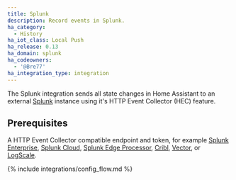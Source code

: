 ```yaml
---
title: Splunk
description: Record events in Splunk.
ha_category:
  - History
ha_iot_class: Local Push
ha_release: 0.13
ha_domain: splunk
ha_codeowners:
  - '@Bre77'
ha_integration_type: integration
---
```


The Splunk integration sends all state changes in Home Assistant to an external [Splunk](https://splunk.com/) instance using it's HTTP Event Collector (HEC) feature.

## Prerequisites

A HTTP Event Collector compatible endpoint and token, for example [Splunk Enterprise](https://docs.splunk.com/Documentation/Splunk/latest/Data/UsetheHTTPEventCollector), [Splunk Cloud](https://docs.splunk.com/Documentation/SplunkCloud/latest/Data/UsetheHTTPEventCollector), [Splunk Edge Processor](https://docs.splunk.com/Documentation/SplunkCloud/latest/EdgeProcessor/HECSource), [Cribl](https://docs.cribl.io/stream/sources-splunk-hec/), [Vector](https://vector.dev/docs/reference/configuration/sources/splunk_hec/), or [LogScale](https://library.humio.com/integrations/log-shippers-hec.html).

{% include integrations/config_flow.md %}

